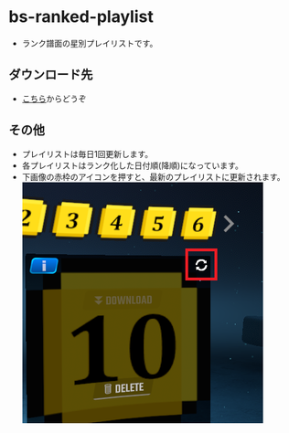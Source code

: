 # bs-ranked-playlist

 - ランク譜面の星別プレイリストです。


## ダウンロード先

 * [こちら](https://github.com/jundoll/bs-ranked-playlist/releases/latest)からどうぞ


## その他
 - プレイリストは毎日1回更新します。
 - 各プレイリストはランク化した日付順(降順)になっています。
 - 下画像の赤枠のアイコンを押すと、最新のプレイリストに更新されます。  
   ![Sync](imgs/sync.png)
